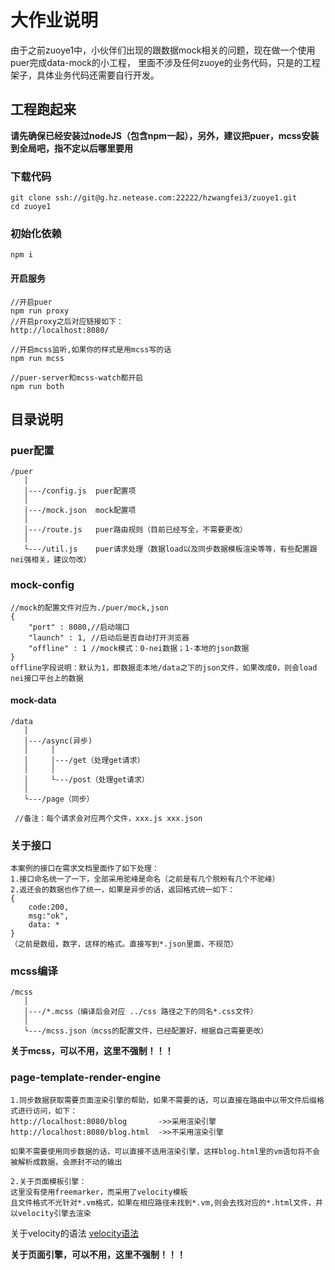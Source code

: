 # 大作业说明
由于之前zuoye1中，小伙伴们出现的跟数据mock相关的问题，现在做一个使用puer完成data-mock的小工程，
里面不涉及任何zuoye的业务代码，只是的工程架子，具体业务代码还需要自行开发。

## 工程跑起来
__请先确保已经安装过nodeJS（包含npm一起），另外，建议把puer，mcss安装到全局吧，指不定以后哪里要用__

### 下载代码
    git clone ssh://git@g.hz.netease.com:22222/hzwangfei3/zuoye1.git
    cd zuoye1

### 初始化依赖
    npm i

#### 开启服务
    //开启puer
    npm run proxy
    //开启proxy之后对应链接如下：
    http://localhost:8080/

    //开启mcss监听,如果你的样式是用mcss写的话
    npm run mcss

    //puer-server和mcss-watch都开启
    npm run both


## 目录说明

### puer配置
    /puer
       │
       │---/config.js  puer配置项
       │
       │---/mock.json  mock配置项
       │
       │---/route.js   puer路由规则（目前已经写全，不需要更改）
       │
       └---/util.js    puer请求处理（数据load以及同步数据模板渲染等等，有些配置跟nei强相关，建议勿改）

### mock-config
    //mock的配置文件对应为./puer/mock,json
    {
        "port" : 8080,//启动端口
        "launch" : 1, //启动后是否自动打开浏览器
        "offline" : 1 //mock模式：0-nei数据；1-本地的json数据
    }
    offline字段说明：默认为1，即数据走本地/data之下的json文件，如果改成0，则会load nei接口平台上的数据

#### mock-data
    /data
       │
       │---/async(异步)
       │     │
       │     │---/get（处理get请求）
       │     │
       │     └---/post（处理get请求）
       │
       └---/page（同步）

     //备注：每个请求会对应两个文件，xxx.js xxx.json

### 关于接口
    本案例的接口在需求文档里面作了如下处理：
    1.接口命名统一了一下，全部采用驼峰是命名（之前是有几个脱粉有几个不驼峰）
    2.返还会的数据也作了统一，如果是异步的话，返回格式统一如下：
    {
        code:200,
        msg:"ok",
        data: *
    }
    （之前是数组，数字，这样的格式。直接写到*.json里面，不规范）

### mcss编译
    /mcss
       │
       │---/*.mcss（编译后会对应 ../css 路径之下的同名*.css文件）
       │
       └---/mcss.json（mcss的配置文件，已经配置好，根据自己需要更改）

**关于mcss，可以不用，这里不强制！！！**

### page-template-render-engine

    1.同步数据获取需要页面渲染引擎的帮助，如果不需要的话，可以直接在路由中以带文件后缀格式进行访问，如下：
    http://localhost:8080/blog       ->>采用渲染引擎
    http://localhost:8080/blog.html  ->>不采用渲染引擎

    如果不需要使用同步数据的话，可以直接不适用渲染引擎，这样blog.html里的vm语句将不会被解析成数据，会原封不动的输出

    2.关于页面模板引擎：
    这里没有使用freemarker，而采用了velocity模板
    且文件格式不光针对*.vm格式，如果在相应路径未找到*.vm,则会去找对应的*.html文件，并以velocity引擎去渲染

关于velocity的语法 [velocity语法](http://blog.csdn.net/zhangdaiscott/article/details/21002235)

**关于页面引擎，可以不用，这里不强制！！！**